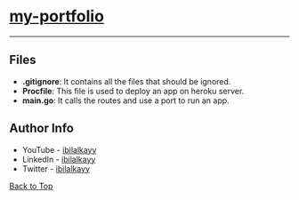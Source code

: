 # [my-portfolio](https://ibilalkayy.herokuapp.com/)

---

## Files

- **.gitignore**: It contains all the files that should be ignored.
- **Procfile**: This file is used to deploy an app on heroku server.
- **main.go**: It calls the routes and use a port to run an app.

## Author Info

- YouTube - [ibilalkayy](https://www.youtube.com/channel/UCBLTfRg0Rgm4FtXkvql7DRQ)
- LinkedIn - [ibilalkayy](https://www.linkedin.com/in/ibilalkayy/)
- Twitter - [ibilalkayy](https://twitter.com/ibilalkayy)

[Back to Top](#my-portfolio)
